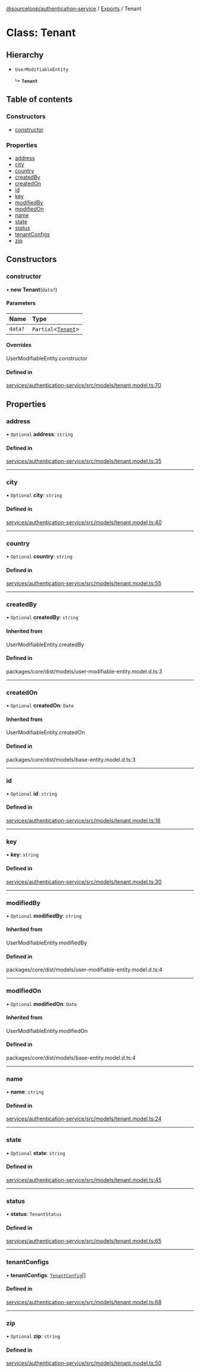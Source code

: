 [@sourceloop/authentication-service](../README.md) / [Exports](../modules.md) / Tenant

# Class: Tenant

## Hierarchy

- `UserModifiableEntity`

  ↳ **`Tenant`**

## Table of contents

### Constructors

- [constructor](Tenant.md#constructor)

### Properties

- [address](Tenant.md#address)
- [city](Tenant.md#city)
- [country](Tenant.md#country)
- [createdBy](Tenant.md#createdby)
- [createdOn](Tenant.md#createdon)
- [id](Tenant.md#id)
- [key](Tenant.md#key)
- [modifiedBy](Tenant.md#modifiedby)
- [modifiedOn](Tenant.md#modifiedon)
- [name](Tenant.md#name)
- [state](Tenant.md#state)
- [status](Tenant.md#status)
- [tenantConfigs](Tenant.md#tenantconfigs)
- [zip](Tenant.md#zip)

## Constructors

### constructor

• **new Tenant**(`data?`)

#### Parameters

| Name | Type |
| :------ | :------ |
| `data?` | `Partial`<[`Tenant`](Tenant.md)\> |

#### Overrides

UserModifiableEntity.constructor

#### Defined in

[services/authentication-service/src/models/tenant.model.ts:70](https://github.com/sourcefuse/loopback4-microservice-catalog/blob/68ec38a2a/services/authentication-service/src/models/tenant.model.ts#L70)

## Properties

### address

• `Optional` **address**: `string`

#### Defined in

[services/authentication-service/src/models/tenant.model.ts:35](https://github.com/sourcefuse/loopback4-microservice-catalog/blob/68ec38a2a/services/authentication-service/src/models/tenant.model.ts#L35)

___

### city

• `Optional` **city**: `string`

#### Defined in

[services/authentication-service/src/models/tenant.model.ts:40](https://github.com/sourcefuse/loopback4-microservice-catalog/blob/68ec38a2a/services/authentication-service/src/models/tenant.model.ts#L40)

___

### country

• `Optional` **country**: `string`

#### Defined in

[services/authentication-service/src/models/tenant.model.ts:55](https://github.com/sourcefuse/loopback4-microservice-catalog/blob/68ec38a2a/services/authentication-service/src/models/tenant.model.ts#L55)

___

### createdBy

• `Optional` **createdBy**: `string`

#### Inherited from

UserModifiableEntity.createdBy

#### Defined in

packages/core/dist/models/user-modifiable-entity.model.d.ts:3

___

### createdOn

• `Optional` **createdOn**: `Date`

#### Inherited from

UserModifiableEntity.createdOn

#### Defined in

packages/core/dist/models/base-entity.model.d.ts:3

___

### id

• `Optional` **id**: `string`

#### Defined in

[services/authentication-service/src/models/tenant.model.ts:18](https://github.com/sourcefuse/loopback4-microservice-catalog/blob/68ec38a2a/services/authentication-service/src/models/tenant.model.ts#L18)

___

### key

• **key**: `string`

#### Defined in

[services/authentication-service/src/models/tenant.model.ts:30](https://github.com/sourcefuse/loopback4-microservice-catalog/blob/68ec38a2a/services/authentication-service/src/models/tenant.model.ts#L30)

___

### modifiedBy

• `Optional` **modifiedBy**: `string`

#### Inherited from

UserModifiableEntity.modifiedBy

#### Defined in

packages/core/dist/models/user-modifiable-entity.model.d.ts:4

___

### modifiedOn

• `Optional` **modifiedOn**: `Date`

#### Inherited from

UserModifiableEntity.modifiedOn

#### Defined in

packages/core/dist/models/base-entity.model.d.ts:4

___

### name

• **name**: `string`

#### Defined in

[services/authentication-service/src/models/tenant.model.ts:24](https://github.com/sourcefuse/loopback4-microservice-catalog/blob/68ec38a2a/services/authentication-service/src/models/tenant.model.ts#L24)

___

### state

• `Optional` **state**: `string`

#### Defined in

[services/authentication-service/src/models/tenant.model.ts:45](https://github.com/sourcefuse/loopback4-microservice-catalog/blob/68ec38a2a/services/authentication-service/src/models/tenant.model.ts#L45)

___

### status

• **status**: `TenantStatus`

#### Defined in

[services/authentication-service/src/models/tenant.model.ts:65](https://github.com/sourcefuse/loopback4-microservice-catalog/blob/68ec38a2a/services/authentication-service/src/models/tenant.model.ts#L65)

___

### tenantConfigs

• **tenantConfigs**: [`TenantConfig`](TenantConfig.md)[]

#### Defined in

[services/authentication-service/src/models/tenant.model.ts:68](https://github.com/sourcefuse/loopback4-microservice-catalog/blob/68ec38a2a/services/authentication-service/src/models/tenant.model.ts#L68)

___

### zip

• `Optional` **zip**: `string`

#### Defined in

[services/authentication-service/src/models/tenant.model.ts:50](https://github.com/sourcefuse/loopback4-microservice-catalog/blob/68ec38a2a/services/authentication-service/src/models/tenant.model.ts#L50)
